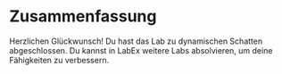 # Zusammenfassung

Herzlichen Glückwunsch! Du hast das Lab zu dynamischen Schatten abgeschlossen. Du kannst in LabEx weitere Labs absolvieren, um deine Fähigkeiten zu verbessern.
